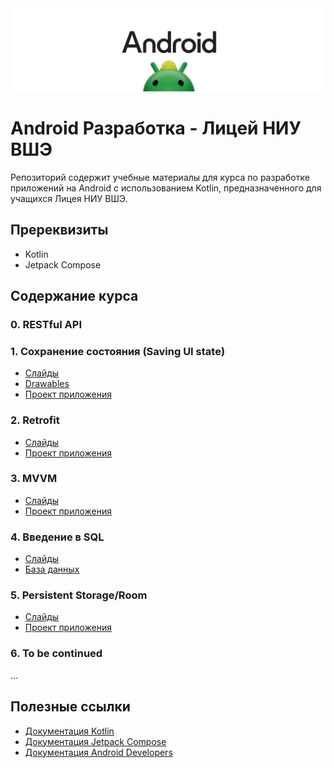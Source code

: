 <div align="center"> <img src="files/images/header.png"> </div>


# Android Разработка - Лицей НИУ ВШЭ
Репозиторий содержит учебные материалы для курса по разработке приложений на Android с использованием Kotlin, предназначенного для учащихся Лицея НИУ ВШЭ.

## Пререквизиты
- Kotlin
- Jetpack Compose

## Содержание курса

### 0. RESTful API

### 1. Сохранение состояния (Saving UI state)
- [Слайды](https://github.com/adamxrvn/hse-lyceum-android-course/blob/1ef0386fd944daef308ce502907a134389757ed5/%D0%A1%D0%BE%D1%85%D1%80%D0%B0%D0%BD%D0%B5%D0%BD%D0%B8%D0%B5%20%D1%81%D0%BE%D1%81%D1%82%D0%BE%D1%8F%D0%BD%D0%B8%D1%8F%20-%2001%20/01-Save-UI-state.pdf)
- [Drawables](https://github.com/adamxrvn/hse-lyceum-android-course/tree/1ef0386fd944daef308ce502907a134389757ed5/%D0%A1%D0%BE%D1%85%D1%80%D0%B0%D0%BD%D0%B5%D0%BD%D0%B8%D0%B5%20%D1%81%D0%BE%D1%81%D1%82%D0%BE%D1%8F%D0%BD%D0%B8%D1%8F%20-%2001%20/drawable)
- [Проект приложения](https://github.com/adamxrvn/hse-lyceum-android-course/tree/1ef0386fd944daef308ce502907a134389757ed5/%D0%A1%D0%BE%D1%85%D1%80%D0%B0%D0%BD%D0%B5%D0%BD%D0%B8%D0%B5%20%D1%81%D0%BE%D1%81%D1%82%D0%BE%D1%8F%D0%BD%D0%B8%D1%8F%20-%2001%20/Android%20App)

### 2. Retrofit
- [Слайды](https://github.com/adamxrvn/hse-lyceum-android-course/blob/fb6ef1ef4fec2804c716733b614c763e46b76fc5/02%20-%20Retrofit/Retrofit%20-%2002.pdf)
- [Проект приложения](https://github.com/adamxrvn/hse-lyceum-android-course/tree/99b487c362896580dd7ca4209c11dc3cde203622/02%20-%20Retrofit/app)

### 3. MVVM
- [Слайды](#)
- [Проект приложения](#)


### 4. Введение в SQL
- [Слайды](https://github.com/adamxrvn/hse-lyceum-android-course/blob/4858c8d10a73c03967f08345d9fdd1aab2f39bbc/04%20-%20SQL/04%20-%20SQL.pdf)
- [База данных](https://github.com/adamxrvn/hse-lyceum-android-course/blob/4858c8d10a73c03967f08345d9fdd1aab2f39bbc/04%20-%20SQL/bank.db)

### 5. Persistent Storage/Room
- [Слайды](https://github.com/adamxrvn/hse-lyceum-android-course/blob/main/05%20-%20Room/05%20-%20Room.pdf)
- [Проект приложения](https://github.com/adamxrvn/hse-lyceum-android-course/tree/main/05%20-%20Room/Simplified%20Example)
### 6. To be continued
...

## Полезные ссылки
- [Документация Kotlin](https://kotlinlang.org/docs/home.html)
- [Документация Jetpack Compose](https://developer.android.com/jetpack/compose/documentation)
- [Документация Android Developers](https://developer.android.com/docs)
